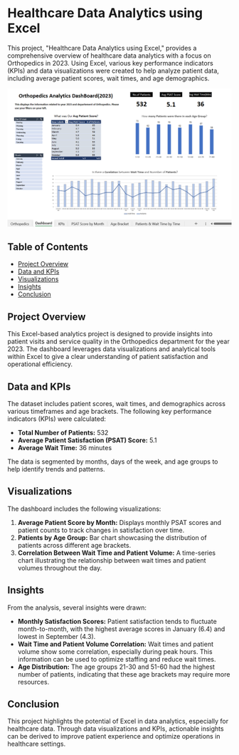 # Healthcare Data Analytics using Excel

This project, "Healthcare Data Analytics using Excel," provides a comprehensive overview of healthcare data analytics with a focus on Orthopedics in 2023. Using Excel, various key performance indicators (KPIs) and data visualizations were created to help analyze patient data, including average patient scores, wait times, and age demographics.

![Dashboard](./Dashboard.png)

## Table of Contents
- [Project Overview](#project-overview)
- [Data and KPIs](#data-and-kpis)
- [Visualizations](#visualizations)
- [Insights](#insights)
- [Conclusion](#conclusion)

## Project Overview
This Excel-based analytics project is designed to provide insights into patient visits and service quality in the Orthopedics department for the year 2023. The dashboard leverages data visualizations and analytical tools within Excel to give a clear understanding of patient satisfaction and operational efficiency.

## Data and KPIs
The dataset includes patient scores, wait times, and demographics across various timeframes and age brackets. The following key performance indicators (KPIs) were calculated:
- **Total Number of Patients:** 532
- **Average Patient Satisfaction (PSAT) Score:** 5.1
- **Average Wait Time:** 36 minutes

The data is segmented by months, days of the week, and age groups to help identify trends and patterns.

## Visualizations
The dashboard includes the following visualizations:
1. **Average Patient Score by Month:** Displays monthly PSAT scores and patient counts to track changes in satisfaction over time.
2. **Patients by Age Group:** Bar chart showcasing the distribution of patients across different age brackets.
3. **Correlation Between Wait Time and Patient Volume:** A time-series chart illustrating the relationship between wait times and patient volumes throughout the day.

## Insights
From the analysis, several insights were drawn:
- **Monthly Satisfaction Scores:** Patient satisfaction tends to fluctuate month-to-month, with the highest average scores in January (6.4) and lowest in September (4.3).
- **Wait Time and Patient Volume Correlation:** Wait times and patient volume show some correlation, especially during peak hours. This information can be used to optimize staffing and reduce wait times.
- **Age Distribution:** The age groups 21-30 and 51-60 had the highest number of patients, indicating that these age brackets may require more resources.

## Conclusion
This project highlights the potential of Excel in data analytics, especially for healthcare data. Through data visualizations and KPIs, actionable insights can be derived to improve patient experience and optimize operations in healthcare settings.
